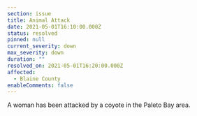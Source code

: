 ```yaml
---
section: issue
title: Animal Attack
date: 2021-05-01T16:10:00.000Z
status: resolved
pinned: null
current_severity: down
max_severity: down
duration: ""
resolved_on: 2021-05-01T16:20:00.000Z
affected:
  - Blaine County
enableComments: false
---
```

A woman has been attacked by a coyote in the Paleto Bay area.